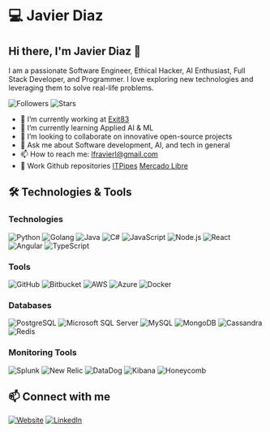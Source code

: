 # 💻 Javier Diaz

<!-- ![Header](https://example.com/your-header-image.png) -->

## Hi there, I'm Javier Diaz 👋

I am a passionate Software Engineer, Ethical Hacker, AI Enthusiast, Full Stack Developer, and Programmer. I love exploring new technologies and leveraging them to solve real-life problems.

![Followers](https://img.shields.io/github/followers/Fravieror?style=social)
![Stars](https://img.shields.io/github/stars/Fravieror?style=social)

- 🔭 I’m currently working at [Exit83](https://exit83.com)
- 🌱 I’m currently learning Applied AI & ML
- 👯 I’m looking to collaborate on innovative open-source projects
- 💬 Ask me about Software development, AI, and tech in general
- 📫 How to reach me: [lfravierl@gmail.com](mailto:lfravierl@gmail.com)
- 📁 Work Github repositories
  [ITPipes](https://github.com/ITPipesJavier)
  [Mercado Libre](https://github.com/javierDiazMeLi)                          


## 🛠️ Technologies & Tools

### Technologies

![Python](https://img.shields.io/badge/Python-3776AB?style=for-the-badge&logo=python&logoColor=white)
![Golang](https://img.shields.io/badge/Go-00ADD8?style=for-the-badge&logo=go&logoColor=white)
![Java](https://img.shields.io/badge/Java-007396?style=for-the-badge&logo=java&logoColor=white)
![C#](https://img.shields.io/badge/C%23-239120?style=for-the-badge&logo=c-sharp&logoColor=white)
![JavaScript](https://img.shields.io/badge/JavaScript-F7DF1E?style=for-the-badge&logo=javascript&logoColor=black)
![Node.js](https://img.shields.io/badge/Node.js-339933?style=for-the-badge&logo=nodedotjs&logoColor=white)
![React](https://img.shields.io/badge/React-20232A?style=for-the-badge&logo=react&logoColor=61DAFB)
![Angular](https://img.shields.io/badge/Angular-DD0031?style=for-the-badge&logo=angular&logoColor=white)
![TypeScript](https://img.shields.io/badge/TypeScript-3178C6?style=for-the-badge&logo=typescript&logoColor=white)

### Tools

![GitHub](https://img.shields.io/badge/GitHub-181717?style=for-the-badge&logo=github&logoColor=white)
![Bitbucket](https://img.shields.io/badge/Bitbucket-0052CC?style=for-the-badge&logo=bitbucket&logoColor=white)
![AWS](https://img.shields.io/badge/AWS-232F3E?style=for-the-badge&logo=amazon-aws&logoColor=white)
![Azure](https://img.shields.io/badge/Azure-0078D4?style=for-the-badge&logo=microsoft-azure&logoColor=white)
![Docker](https://img.shields.io/badge/Docker-2496ED?style=for-the-badge&logo=docker&logoColor=white)

### Databases

![PostgreSQL](https://img.shields.io/badge/PostgreSQL-336791?style=for-the-badge&logo=postgresql&logoColor=white)
![Microsoft SQL Server](https://img.shields.io/badge/Microsoft%20SQL%20Server-CC2927?style=for-the-badge&logo=microsoft-sql-server&logoColor=white)
![MySQL](https://img.shields.io/badge/MySQL-4479A1?style=for-the-badge&logo=mysql&logoColor=white)
![MongoDB](https://img.shields.io/badge/MongoDB-47A248?style=for-the-badge&logo=mongodb&logoColor=white)
![Cassandra](https://img.shields.io/badge/Cassandra-1287B1?style=for-the-badge&logo=apache-cassandra&logoColor=white)
![Redis](https://img.shields.io/badge/Redis-DC382D?style=for-the-badge&logo=redis&logoColor=white)

### Monitoring Tools

![Splunk](https://img.shields.io/badge/Splunk-000000?style=for-the-badge&logo=splunk&logoColor=white)
![New Relic](https://img.shields.io/badge/New%20Relic-008C99?style=for-the-badge&logo=new-relic&logoColor=white)
![DataDog](https://img.shields.io/badge/DataDog-632CA6?style=for-the-badge&logo=datadog&logoColor=white)
![Kibana](https://img.shields.io/badge/Kibana-005571?style=for-the-badge&logo=kibana&logoColor=white)
![Honeycomb](https://img.shields.io/badge/Honeycomb-FF6F00?style=for-the-badge&logo=honeycomb&logoColor=white)


<!-- ## 📈 GitHub Stats

![Javier's GitHub stats](https://github-readme-stats.vercel.app/api?username=Fravieror&show_icons=true&theme=radical)
![Top Langs](https://github-readme-stats.vercel.app/api/top-langs/?username=Fravieror&layout=compact&theme=radical) -->

## 📫 Connect with me

[![Website](https://img.shields.io/badge/Website-4285F4?style=for-the-badge&logo=google-chrome&logoColor=white)](https://fravieror.github.io/personal-webpage)
[![LinkedIn](https://img.shields.io/badge/LinkedIn-0A66C2?style=for-the-badge&logo=linkedin&logoColor=white)](https://www.linkedin.com/in/javier-diaz-8b990b17b/)
